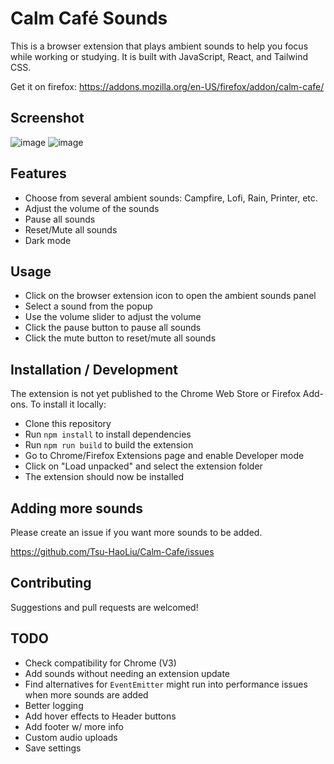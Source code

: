 # Calm Café Sounds

This is a browser extension that plays ambient sounds to help you focus while working or studying. It is built with JavaScript, React, and Tailwind CSS.

Get it on firefox: https://addons.mozilla.org/en-US/firefox/addon/calm-cafe/

## Screenshot

![image](https://github.com/Tsu-HaoLiu/Calm-Cafe/assets/96331813/bc1c28fa-d03c-413e-88a5-612e07128f86)
![image](https://github.com/Tsu-HaoLiu/Calm-Cafe/assets/96331813/08ee6645-efce-4e29-94d6-cae69884c5c3)



## Features

- Choose from several ambient sounds: Campfire, Lofi, Rain, Printer, etc.
- Adjust the volume of the sounds
- Pause all sounds
- Reset/Mute all sounds
- Dark mode 

## Usage

- Click on the browser extension icon to open the ambient sounds panel
- Select a sound from the popup
- Use the volume slider to adjust the volume
- Click the pause button to pause all sounds
- Click the mute button to reset/mute all sounds

## Installation / Development

The extension is not yet published to the Chrome Web Store or Firefox Add-ons. To install it locally:

- Clone this repository
- Run `npm install` to install dependencies
- Run `npm run build` to build the extension
- Go to Chrome/Firefox Extensions page and enable Developer mode
- Click on "Load unpacked" and select the extension folder
- The extension should now be installed

## Adding more sounds

Please create an issue if you want more sounds to be added.

https://github.com/Tsu-HaoLiu/Calm-Cafe/issues


## Contributing

Suggestions and pull requests are welcomed!


## TODO
- Check compatibility for Chrome (V3)
- Add sounds without needing an extension update
- Find alternatives for `EventEmitter` might run into performance issues when more sounds are added
- Better logging
- Add hover effects to Header buttons
- Add footer w/ more info
- Custom audio uploads
- Save settings
